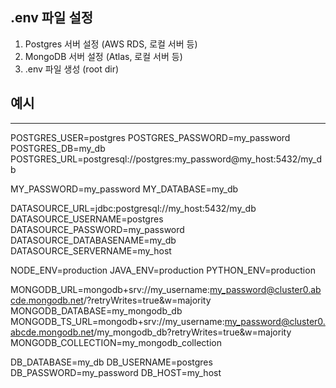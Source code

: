 ## .env 파일 설정

1. Postgres 서버 설정 (AWS RDS, 로컬 서버 등)
2. MongoDB 서버 설정 (Atlas, 로컬 서버 등)
3. .env 파일 생성 (root dir)

## 예시
--- 

POSTGRES_USER=postgres
POSTGRES_PASSWORD=my_password
POSTGRES_DB=my_db
POSTGRES_URL=postgresql://postgres:my_password@my_host:5432/my_db

MY_PASSWORD=my_password
MY_DATABASE=my_db

DATASOURCE_URL=jdbc:postgresql://my_host:5432/my_db
DATASOURCE_USERNAME=postgres
DATASOURCE_PASSWORD=my_password
DATASOURCE_DATABASENAME=my_db
DATASOURCE_SERVERNAME=my_host

NODE_ENV=production
JAVA_ENV=production
PYTHON_ENV=production

MONGODB_URL=mongodb+srv://my_username:my_password@cluster0.abcde.mongodb.net/?retryWrites=true&w=majority
MONGODB_DATABASE=my_mongodb_db
MONGODB_TS_URL=mongodb+srv://my_username:my_password@cluster0.abcde.mongodb.net/my_mongodb_db?retryWrites=true&w=majority
MONGODB_COLLECTION=my_mongodb_collection

DB_DATABASE=my_db
DB_USERNAME=postgres
DB_PASSWORD=my_password
DB_HOST=my_host

